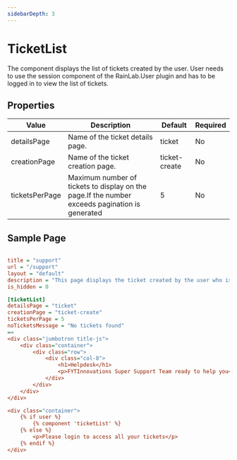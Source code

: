 ```yaml
---
sidebarDepth: 3
---
```


# TicketList

The component displays the list of tickets created by the user. User needs to use the session component of the RainLab.User plugin and has to be logged in to view the list of tickets.

## Properties

| Value          | Description                                                                                    | Default       | Required |
|----------------|------------------------------------------------------------------------------------------------|---------------|----------|
| detailsPage    | Name of the ticket details page.                                                               | ticket        | No       |
| creationPage   | Name of the ticket creation page.                                                              | ticket-create | No       |
| ticketsPerPage | Maximum number of tickets to display on the page.If the number exceeds pagination is generated | 5             | No       |

## Sample Page

```ini

title = "support"
url = "/support"
layout = "default"
description = "This page displays the ticket created by the user who is logged in."
is_hidden = 0

[ticketList]
detailsPage = "ticket"
creationPage = "ticket-create"
ticketsPerPage = 5
noTicketsMessage = "No tickets found"
==
<div class="jumbotron title-js">
    <div class="container">
        <div class="row">
            <div class="col-8">
                <h1>Helpdesk</h1>
                <p>FYTInnovations Super Support Team ready to help you</p>
            </div>
        </div>
    </div>
</div>

<div class="container">
    {% if user %}
        {% component 'ticketList' %}
    {% else %}
        <p>Please login to access all your tickets</p>
    {% endif %}
</div>

```
